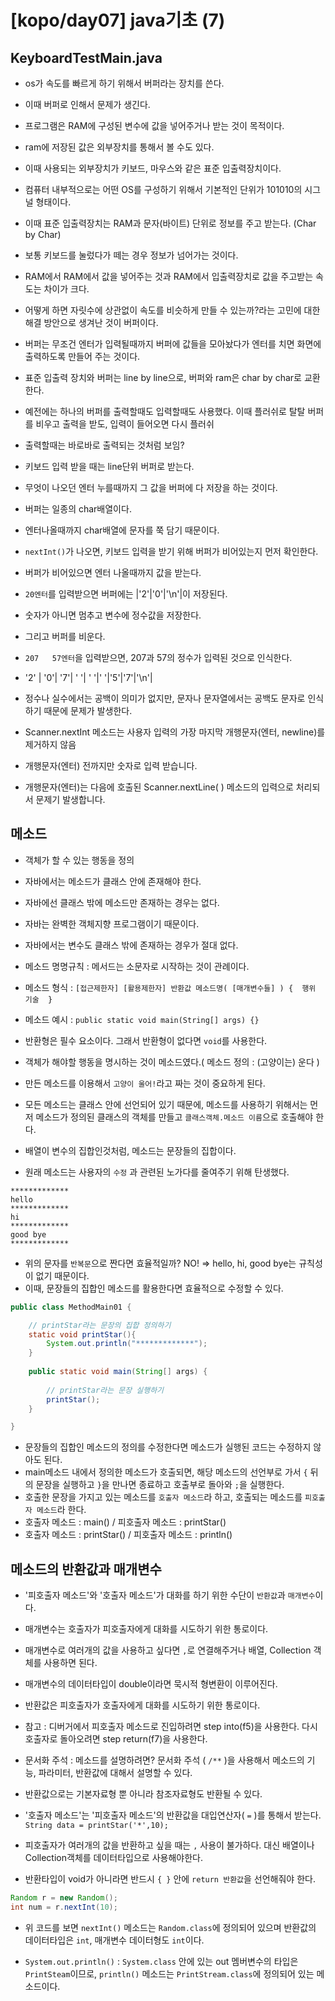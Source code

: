# [kopo/day07] java기초 (7)

## KeyboardTestMain.java

- os가 속도를 빠르게 하기 위해서 버퍼라는 장치를 쓴다.
- 이때 버퍼로 인해서 문제가 생긴다.

- 프로그램은 RAM에 구성된 변수에 값을 넣어주거나 받는 것이 목적이다. 
- ram에 저장된 값은 외부장치를 통해서 볼 수도 있다.
- 이때 사용되는 외부장치가 키보드, 마우스와 같은 표준 입출력장치이다.

- 컴퓨터 내부적으로는 어떤 OS를 구성하기 위해서 기본적인 단위가 101010의 시그널 형태이다. 
- 이때 표준 입출력장치는 RAM과 문자(바이트) 단위로 정보를 주고 받는다. (Char by Char)
- 보통 키보드를 눌렀다가 떼는 경우 정보가 넘어가는 것이다.

- RAM에서 RAM에서 값을 넣어주는 것과 RAM에서 입출력장치로 값을 주고받는 속도는 차이가 크다. 
- 어떻게 하면 자릿수에 상관없이 속도를 비슷하게 만들 수 있는까?라는 고민에 대한 해결 방안으로 생겨난 것이 버퍼이다.

- 버퍼는 무조건 엔터가 입력될때까지 버퍼에 값들을 모아놨다가 엔터를 치면 화면에 출력하도록 만들어 주는 것이다.
- 표준 입출력 장치와 버퍼는 line by line으로, 버퍼와 ram은 char by char로 교환한다.
- 예전에는 하나의 버퍼를 출력할때도 입력할때도 사용했다. 이때 플러쉬로 탈탈 버퍼를 비우고 출력을 받도, 입력이 들어오면 다시 플러쉬

- 출력할때는 바로바로 출력되는 것처럼 보임?
- 키보드 입력 받을 때는 line단위 버퍼로 받는다. 
- 무엇이 나오던 엔터 누를때까지 그 값을 버퍼에 다 저장을 하는 것이다. 
- 버퍼는 일종의 char배열이다.
- 엔터나올때까지 char배열에 문자를 쭉 담기 때문이다. 

- `nextInt()`가 나오면, 키보드 입력을 받기 위해 버퍼가 비어있는지 먼저 확인한다.
- 버퍼가 비어있으면 엔터 나올때까지 값을 받는다.
- `20엔터`를 입력받으면 버퍼에는 |'2'|'0'|'\n'|이 저장된다. 
- 숫자가 아니면 멈추고 변수에 정수값을 저장한다. 
- 그리고 버퍼를 비운다.

- `207   57엔터`을 입력받으면, 207과 57의 정수가 입력된 것으로 인식한다. 

- '2' | '0'| '7'| ' '| ' '|' '|'5'|'7'|'\n'|

- 정수나 실수에서는 공백이 의미가 없지만, 문자나 문자열에서는 공백도 문자로 인식하기 때문에 문제가 발생한다.
- Scanner.nextInt 메소드는 사용자 입력의 가장 마지막 개행문자(엔터, newline)를 제거하지 않음
- 개행문자(엔터) 전까지만 숫자로 입력 받습니다.
- 개행문자(엔터)는 다음에 호출된 Scanner.nextLine( ) 메소드의 입력으로 처리되서 문제기 발생합니다.


## 메소드 

- 객체가 할 수 있는 행동을 정의
- 자바에서는 메소드가 클래스 안에 존재해야 한다. 
- 자바에선 클래스 밖에 메소드만 존재하는 경우는 없다.
- 자바는 완벽한 객체지향 프로그램이기 때문이다. 
- 자바에서는 변수도 클래스 밖에 존재하는 경우가 절대 없다.

- 메소드 명명규칙 : 메서드는 소문자로 시작하는 것이 관례이다.
- 메소드 형식 : `[접근제한자] [활용제한자] 반환값 메소드명( [매개변수들] ) {  행위 기술  }`
- 메소드 예시 : `public static void main(String[] args) {}`
- 반환형은 필수 요소이다. 그래서 반환형이 없다면 `void`를 사용한다. 

- 객체가 해야할 행동을 명시하는 것이 메소드였다.( 메소드 정의 : (고양이는) 운다 ) 
- 만든 메소드를 이용해서 `고양이 울어!`라고 짜는 것이 중요하게 된다. 
- 모든 메소드는 클래스 안에 선언되어 있기 때문에, 메소드를 사용하기 위해서는 먼저 메소드가 정의된 클래스의 객체를 만들고 `클래스객체.메소드 이름`으로 호출해야 한다.

- 배열이 변수의 집합인것처럼, 메소드는 문장들의 집합이다. 
- 원래 메소드는 사용자의 `수정` 과 관련된 노가다를 줄여주기 위해 탄생했다. 

```
*************
hello
*************
hi
*************
good bye
*************
```
  
- 위의 문자를 `반복문`으로 짠다면 효율적일까? NO! => hello, hi, good bye는 규칙성이 없기 때문이다. 
- 이때, 문장들의 집합인 메소드를 활용한다면 효율적으로 수정할 수 있다. 

```java
public class MethodMain01 {

	// printStar라는 문장의 집합 정의하기
	static void printStar(){
		System.out.println("*************");
	}
	
	public static void main(String[] args) {
		
		// printStar라는 문장 실행하기
		printStar();
	}

}
```

- 문장들의 집합인 메소드의 정의를 수정한다면 메소드가 실행된 코드는 수정하지 않아도 된다.
- main메소드 내에서 정의한 메소드가 호출되면, 해당 메소드의 선언부로 가서 `{` 뒤의 문장을 실행하고 `}`을 만나면 종료하고 호출부로 돌아와 `;`을 실행한다. 
- 호출한 문장을 가지고 있는 메소드를 `호출자 메소드`라 하고, 호출되는 메소드를 `피호출자 메소드`라 한다.
- 호출자 메소드 : main() / 피호출자 메소드 : printStar()
- 호출자 메소드 : printStar() / 피호출자 메소드 : println()

## 메소드의 반환값과 매개변수

- '피호출자 메소드'와 '호출자 메소드'가 대화를 하기 위한 수단이 `반환값`과 `매개변수`이다. 
- 매개변수는 호출자가 피호출자에게 대화를 시도하기 위한 통로이다. 
- 매개변수로 여러개의 값을 사용하고 싶다면 `,`로 연결해주거나 배열, Collection 객체를 사용하면 된다. 
- 매개변수의 데이터타입이 double이라면 묵시적 형변환이 이루어진다. 

- 반환값은 피호출자가 호출자에게 대화를 시도하기 위한 통로이다. 

- 참고 : 디버거에서 피호출자 메소드로 진입하려면 step into(f5)을 사용한다. 다시 호출자로 돌아오려면 step return(f7)을 사용한다.

- 문서화 주석 : 메소드를 설명하려면? 문서화 주석 ( `/**` )을 사용해서 메소드의 기능, 파라미터, 반환값에 대해서 설명할 수 있다. 

- 반환값으로는 기본자료형 뿐 아니라 참조자료형도 반환될 수 있다. 
- '호출자 메소드'는 '피호출자 메소드'의 반환값을 대입연산자( `=` )를 통해서 받는다. `String data = printStar('*',10);`
- 피호출자가 여러개의 값을 반환하고 싶을 때는 `,` 사용이 불가하다. 대신 배열이나 Collection객체를 데이터타입으로 사용해야한다. 
- 반환타입이 void가 아니라면 반드시 `{ }` 안에 `return 반환값`을 선언해줘야 한다.


```java
Random r = new Random();
int num = r.nextInt(10);
```

- 위 코드를 보면 `nextInt()` 메소드는 `Random.class`에 정의되어 있으며 반환값의 데이터타입은 `int`, 매개변수 데이터형도 `int`이다.

- `System.out.println()` : `System.class` 안에 있는 out 멤버변수의 타입은 `PrintSteam`이므로, `println()` 메소드는 `PrintStream.class`에 정의되어 있는 메소드이다.
